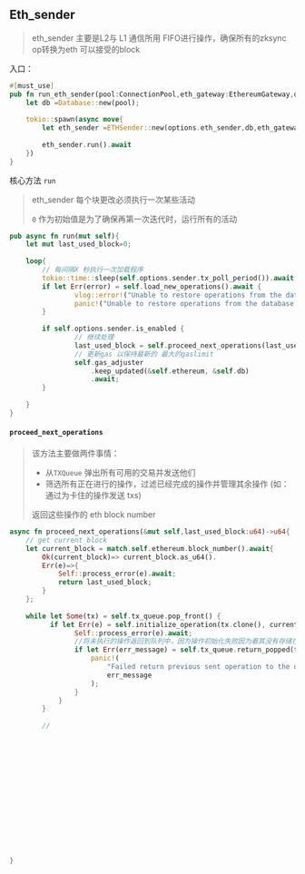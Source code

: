 ## Eth_sender

> eth_sender 主要是L2与 L1 通信所用  FIFO进行操作，确保所有的zksync  op转换为eth 可以接受的block
>
> 

入口：

```rust
#[must_use]
pub fn run_eth_sender(pool:ConnectionPool,eth_gateway:EthereumGateway,options:ZkSyncConfig)->JoinHandle<()>{
    let db =Database::new(pool);
    
    tokio::spawn(async move{
        let eth_sender =ETHSender::new(options.eth_sender,db,eth_gateway).await;
        
        eth_sender.run().await
    })
}
```

核心方法 `run`

> eth_sender  每个块更改必须执行一次某些活动
>
> `0` 作为初始值是为了确保再第一次迭代时，运行所有的活动

```rust
pub async fn run(mut self){
    let mut last_used_block=0;
    
    loop{
        // 每间隔X 秒执行一次加载程序
        tokio::time::sleep(self.options.sender.tx_poll_period()).await;
        if let Err(error) = self.load_new_operations().await {
                vlog::error!("Unable to restore operations from the database: {}", error);
                panic!("Unable to restore operations from the database: {}", error);
        }
        
        if self.options.sender.is_enabled {
                // 继续处理
                last_used_block = self.proceed_next_operations(last_used_block).await;
                // 更新gas 以保持最新的 最大的gaslimit
                self.gas_adjuster
                    .keep_updated(&self.ethereum, &self.db)
                    .await;
        }
        
    }
}
```

#### `proceed_next_operations`

> 该方法主要做两件事情：
>
> - 从`TXQueue` 弹出所有可用的交易并发送他们
> - 筛选所有正在进行的操作，过滤已经完成的操作并管理其余操作 (如：通过为卡住的操作发送 txs)
>
> 返回这些操作的 eth block number

```rust
async fn proceed_next_operations(&mut self,last_used_block:u64)->u64{
    // get current_block
    let current_block = match.self.ethereum.block_number().await{
        Ok(current_block)=> current_block.as_u64().
        Err(e)=>{
            Self::process_error(e).await;
            return last_used_block;
        }
    };
    
    while let Some(tx) = self.tx_queue.pop_front() {
          if let Err(e) = self.initialize_operation(tx.clone(), current_block).await {
                Self::process_error(e).await;
                //将未执行的操作返回到队列中，因为操作初始化失败因为着其没有存储在数据库中
                if let Err(err_message) = self.tx_queue.return_popped(tx) {
                    panic!(
                        "Failed return previous sent operation to the queue: {}",
                        err_message
                    );
                }
            }
        }
    
    	//
    
    
    
    
    
    
    
    
    
    
    
    
    
    
    
}
```










